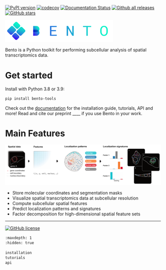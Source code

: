 
[![PyPI version](https://badge.fury.io/py/bento-tools.svg)](https://badge.fury.io/py/bento-tools)
[![codecov](https://codecov.io/gh/ckmah/bento-tools/branch/master/graph/badge.svg?token=XVHDKNDCDT)](https://codecov.io/gh/ckmah/bento-tools)
[![Documentation Status](https://readthedocs.org/projects/bento-tools/badge/?version=latest)](https://bento-tools.readthedocs.io/en/latest/?badge=latest)
[![Github all releases](https://img.shields.io/github/downloads/ckmah/bento-tools/total.svg)](https://GitHub.com/ckmah/bento-tools)
[![GitHub stars](https://badgen.net/github/stars/ckmah/bento-tools)](https://GitHub.com/Naereen/ckmah/bento-tools) 


<img src="_static/bento-name.png" alt="Bento Logo" width=350>

Bento is a Python toolkit for performing subcellular analysis of spatial transcriptomics data.

# Get started
Install with Python 3.8 or 3.9:
```bash
pip install bento-tools
```

Check out the [documentation](https://bento-tools.readthedocs.io/en/latest/) for the installation guide, tutorials, API and more! Read and cite our preprint ____ if you use Bento in your work.


# Main Features

<img src="_static/tutorial_img/bento_workflow.png" alt="Bento Analysis Workflow" width=800>


- Store molecular coordinates and segmentation masks
- Visualize spatial transcriptomics data at subcellular resolution
- Compute subcellular spatial features
- Predict localization patterns and signatures
- Factor decomposition for high-dimensional spatial feature sets

---
[![GitHub license](https://img.shields.io/github/license/ckmah/bento-tools.svg)](https://github.com/ckmah/bento-tools/blob/master/LICENSE)


```{toctree}
:maxdepth: 1
:hidden: true
   
installation
tutorials
api
```